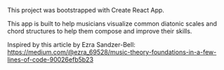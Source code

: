 This project was bootstrapped with Create React App.

This app is built to help musicians visualize common diatonic scales and chord structures to help them compose and improve their skills.

Inspired by this article by Ezra Sandzer-Bell: https://medium.com/@ezra_69528/music-theory-foundations-in-a-few-lines-of-code-90026efb5b23
